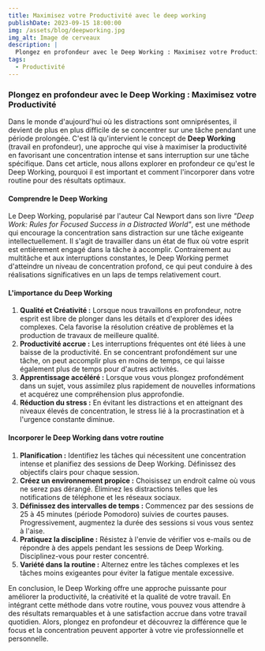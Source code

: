 ```yaml
---
title: Maximisez votre Productivité avec le deep working
publishDate: 2023-09-15 18:00:00
img: /assets/blog/deepworking.jpg
img_alt: Image de cerveaux
description: |
  Plongez en profondeur avec le Deep Working : Maximisez votre Productivité
tags:
  - Productivité
---
```


### **Plongez en profondeur avec le Deep Working : Maximisez votre Productivité**

Dans le monde d'aujourd'hui où les distractions sont omniprésentes, il devient de plus en plus difficile de se concentrer sur une tâche pendant une période prolongée. C'est là qu'intervient le concept de **Deep Working** (travail en profondeur), une approche qui vise à maximiser la productivité en favorisant une concentration intense et sans interruption sur une tâche spécifique. Dans cet article, nous allons explorer en profondeur ce qu'est le Deep Working, pourquoi il est important et comment l'incorporer dans votre routine pour des résultats optimaux.

#### **Comprendre le Deep Working**

Le Deep Working, popularisé par l'auteur Cal Newport dans son livre _"Deep Work: Rules for Focused Success in a Distracted World"_, est une méthode qui encourage la concentration sans distraction sur une tâche exigeante intellectuellement. Il s'agit de travailler dans un état de flux où votre esprit est entièrement engagé dans la tâche à accomplir. Contrairement au multitâche et aux interruptions constantes, le Deep Working permet d'atteindre un niveau de concentration profond, ce qui peut conduire à des réalisations significatives en un laps de temps relativement court.

#### **L'importance du Deep Working**

1. **Qualité et Créativité :** Lorsque nous travaillons en profondeur, notre esprit est libre de plonger dans les détails et d'explorer des idées complexes. Cela favorise la résolution créative de problèmes et la production de travaux de meilleure qualité.
2. **Productivité accrue :** Les interruptions fréquentes ont été liées à une baisse de la productivité. En se concentrant profondément sur une tâche, on peut accomplir plus en moins de temps, ce qui laisse également plus de temps pour d'autres activités.
3. **Apprentissage accéléré :** Lorsque vous vous plongez profondément dans un sujet, vous assimilez plus rapidement de nouvelles informations et acquérez une compréhension plus approfondie.
4. **Réduction du stress :** En évitant les distractions et en atteignant des niveaux élevés de concentration, le stress lié à la procrastination et à l'urgence constante diminue.

#### **Incorporer le Deep Working dans votre routine**

1. **Planification :** Identifiez les tâches qui nécessitent une concentration intense et planifiez des sessions de Deep Working. Définissez des objectifs clairs pour chaque session.
2. **Créez un environnement propice :** Choisissez un endroit calme où vous ne serez pas dérangé. Éliminez les distractions telles que les notifications de téléphone et les réseaux sociaux.
3. **Définissez des intervalles de temps :** Commencez par des sessions de 25 à 45 minutes (période Pomodoro) suivies de courtes pauses. Progressivement, augmentez la durée des sessions si vous vous sentez à l'aise.
4. **Pratiquez la discipline :** Résistez à l'envie de vérifier vos e-mails ou de répondre à des appels pendant les sessions de Deep Working. Disciplinez-vous pour rester concentré.
5. **Variété dans la routine :** Alternez entre les tâches complexes et les tâches moins exigeantes pour éviter la fatigue mentale excessive.

En conclusion, le Deep Working offre une approche puissante pour améliorer la productivité, la créativité et la qualité de votre travail. En intégrant cette méthode dans votre routine, vous pouvez vous attendre à des résultats remarquables et à une satisfaction accrue dans votre travail quotidien. Alors, plongez en profondeur et découvrez la différence que le focus et la concentration peuvent apporter à votre vie professionnelle et personnelle.
